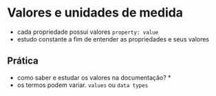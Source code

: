 # Valores e unidades de medida

* cada propriedade possui valores `property: value`
* estudo constante a fim de entender as propriedades e seus valores

## Prática

* como saber e estudar os valores na documentação?
    *<color> <length>
* os termos podem variar. `values` ou `data types`